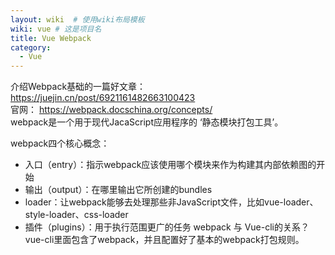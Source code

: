 ```yaml
---
layout: wiki  # 使用wiki布局模板
wiki: vue # 这是项目名
title: Vue Webpack
category:
  - Vue
---
```


介绍Webpack基础的一篇好文章： https://juejin.cn/post/6921161482663100423  
官网： https://webpack.docschina.org/concepts/  
webpack是一个用于现代JacaScript应用程序的 ‘静态模块打包工具’。  

webpack四个核心概念：  
 - 入口（entry）：指示webpack应该使用哪个模块来作为构建其内部依赖图的开始  
 - 输出（output）：在哪里输出它所创建的bundles  
 - loader：让webpack能够去处理那些非JavaScript文件，比如vue-loader、style-loader、css-loader  
 - 插件（plugins）：用于执行范围更广的任务 webpack 与 Vue-cli的关系？ vue-cli里面包含了webpack，并且配置好了基本的webpack打包规则。